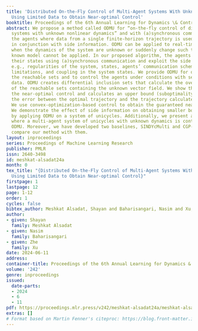 ```yaml
---
title: 'Distributed On-the-Fly Control of Multi-Agent Systems With Unknown Dynamics:
  Using Limited Data to Obtain Near-optimal Control'
booktitle: Proceedings of the 6th Annual Learning for Dynamics \& Control Conference
abstract: We propose a method called ODMU for “on-the-fly control of distributed multi-agent
  systems with unknown nonlinear dynamics” and with (a)synchronous communication between
  the agents where data from a single finite-horizon trajectory is used, possibly
  in conjunction with side information. ODMU can be applied to real-time scenarios
  when the dynamics of the system are unknown or suddenly change such that a priori
  known model cannot be applied. In our proposed algorithm, the agents communicate
  their states using (a)synchronous communication and exploit the side information,
  e.g., regularities of the system, states, agents’ communication scheme, algebraic
  limitations, and coupling in the system states. We provide ODMU for over-approximating
  the reachable sets and to control the agents under conditions with severely limited
  data. ODMU creates differential inclusion sets that calculate the over approximations
  of the reachable sets containing the unknown vector field. We show that ODMU calculates
  the near-optimal control and calculates an upper bound (suboptimality bound) for
  the error between the optimal trajectory and the trajectory calculated by ODMU.
  We use convex-optimization-based control to obtain the guaranteed near-optimal solution.
  We demonstrate the effect of side information on obtaining smaller bounds on suboptimality
  by applying ODMU on a system of unicycles. Additionally, we present a case study
  where a multi-agent system of unicycles with unknown dynamics is controlled via
  ODMU. Moreover, we have developed two baselines, SINDYcMulti and CGP-LCBMulti to
  compare our method with them.
layout: inproceedings
series: Proceedings of Machine Learning Research
publisher: PMLR
issn: 2640-3498
id: meshkat-alsadat24a
month: 0
tex_title: "{Distributed On-the-Fly Control of Multi-Agent Systems With Unknown Dynamics:
  Using Limited Data to Obtain Near-optimal Control}"
firstpage: 1
lastpage: 12
page: 1-12
order: 1
cycles: false
bibtex_author: Meshkat Alsadat, Shayan and Baharisangari, Nasim and Xu, Zhe
author:
- given: Shayan
  family: Meshkat Alsadat
- given: Nasim
  family: Baharisangari
- given: Zhe
  family: Xu
date: 2024-06-11
address:
container-title: Proceedings of the 6th Annual Learning for Dynamics & Control Conference
volume: '242'
genre: inproceedings
issued:
  date-parts:
  - 2024
  - 6
  - 11
pdf: https://proceedings.mlr.press/v242/meshkat-alsadat24a/meshkat-alsadat24a.pdf
extras: []
# Format based on Martin Fenner's citeproc: https://blog.front-matter.io/posts/citeproc-yaml-for-bibliographies/
---
```

